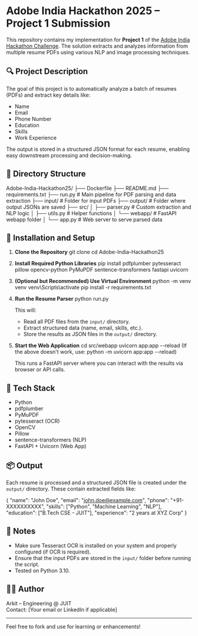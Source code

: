 
# Adobe India Hackathon 2025 – Project 1 Submission

This repository contains my implementation for **Project 1** of the [Adobe India Hackathon Challenge](https://d8it4huxumps7.cloudfront.net/files/6874ef2e50a4a_adobe_india_hackathon_challenge_doc.pdf). The solution extracts and analyzes information from multiple resume PDFs using various NLP and image processing techniques.

## 🔍 Project Description

The goal of this project is to automatically analyze a batch of resumes (PDFs) and extract key details like:

- Name
- Email
- Phone Number
- Education
- Skills
- Work Experience

The output is stored in a structured JSON format for each resume, enabling easy downstream processing and decision-making.

## 📁 Directory Structure

Adobe-India-Hackathon25/
├── Dockerfile
├── README.md
├── requirements.txt
├── run.py                  # Main pipeline for PDF parsing and data extraction
├── input/                  # Folder for input PDFs
├── output/                 # Folder where output JSONs are saved
├── src/
│   ├── parser.py           # Custom extraction and NLP logic
│   ├── utils.py            # Helper functions
│   └── webapp/             # FastAPI webapp folder
│       └── app.py          # Web server to serve parsed data

## 🚀 Installation and Setup

1. **Clone the Repository**
   git clone <your-repo-url>
   cd Adobe-India-Hackathon25

2. **Install Required Python Libraries**
   pip install pdfplumber pytesseract pillow opencv-python PyMuPDF sentence-transformers fastapi uvicorn

3. **(Optional but Recommended) Use Virtual Environment**
   python -m venv venv
   venv\Scripts\activate
   pip install -r requirements.txt

4. **Run the Resume Parser**
   python run.py

   This will:
   - Read all PDF files from the `input/` directory.
   - Extract structured data (name, email, skills, etc.).
   - Store the results as JSON files in the `output/` directory.

5. **Start the Web Application**
   cd src/webapp
   uvicorn app:app --reload
   (If the above doesn't work, use: python -m uvicorn app:app --reload)

   This runs a FastAPI server where you can interact with the results via browser or API calls.

## 🧠 Tech Stack

- Python
- pdfplumber
- PyMuPDF
- pytesseract (OCR)
- OpenCV
- Pillow
- sentence-transformers (NLP)
- FastAPI + Uvicorn (Web App)

## 📦 Output

Each resume is processed and a structured JSON file is created under the `output/` directory. These contain extracted fields like:

{
  "name": "John Doe",
  "email": "john.doe@example.com",
  "phone": "+91-XXXXXXXXXX",
  "skills": ["Python", "Machine Learning", "NLP"],
  "education": ["B.Tech CSE - JUIT"],
  "experience": "2 years at XYZ Corp"
}

## 📌 Notes

- Make sure Tesseract OCR is installed on your system and properly configured (if OCR is required).
- Ensure that the input PDFs are stored in the `input/` folder before running the script.
- Tested on Python 3.10.

## 👨‍💻 Author

Arkit – Engineering @ JUIT  
Contact: [Your email or LinkedIn if applicable]

---

Feel free to fork and use for learning or enhancements!
